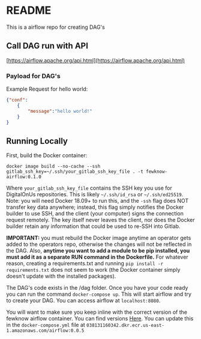 # README

This is a airflow repo for creating DAG's

## Call DAG run with API

[https://airflow.apache.org/api.html](https://airflow.apache.org/api.html)

### Payload for DAG's

Example Request for hello world:

```json
{"conf":
    {
        "message":"hello world!"
    }
}
```

## Running Locally

First, build the Docker container:

```
docker image build --no-cache --ssh gitlab_ssh_key=~/.ssh/your_gitlab_ssh_key_file . -t fewknow-airflow:0.1.0
```

Where `your_gitlab_ssh_key_file` contains the SSH key you use for DigitalOnUs repositories. This is likely `~/.ssh/id_rsa` or `~/.ssh/ed25519`. Note: you will need Docker 18.09+ to run this, and the `-ssh` flag does NOT transfer key data anywhere; instead, this flag simply notifies the Docker builder to use SSH, and the client (your computer) signs the connection request remotely. The key itself never leaves the client, nor does the Docker builder retain any information that could be used to re-SSH into Gitlab.

**IMPORTANT:** you must rebuild the Docker image anytime an operator gets added to the operators repo, otherwise the changes will not be reflected in the DAG. Also, **anytime you want to add a module to be pip installed, you must add it as a separate RUN command in the Dockerfile.** For whatever reason, creating a requirements.txt and running `pip install -r requirements.txt` does not seem to work (the Docker container simply doesn't update with the installed packages).

The DAG's code exists in the /dag folder. Once you have your code ready you can run the command `docker-compose up`. This will start airflow and try to create your DAG. You can access airflow at `localhost:8080`.

You will want to make sure you keep inline with the correct version of the fewknow airflow container. You can find versions [Here](http://confluence.fewknow.com/display/DO/Devops+Release+Notes). You can update this in the `docker-compose.yml` file at `038131160342.dkr.ecr.us-east-1.amazonaws.com/airflow:0.0.5`
